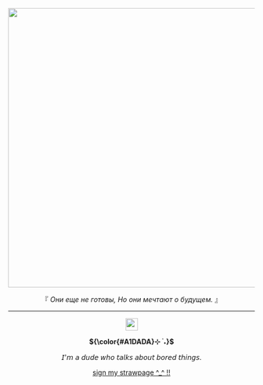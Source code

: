<div align="center">

<img width="570" src="https://files.catbox.moe/13eejb.png">
</div>

<div align="center">

『 *Они еще не готовы, Но они мечтают о будущем.* 』
</div>

----

<div align="center">

<img width="25" src="https://files.catbox.moe/b21ofb.webp">
</div>

<div align="center">

<strong>${\color{#A1DADA}⊹ ࣪ ˖}$</strong>

𝘐'𝘮 𝘢 𝘥𝘶𝘥𝘦 𝘸𝘩𝘰 𝘵𝘢𝘭𝘬𝘴 𝘢𝘣𝘰𝘶𝘵 𝘣𝘰𝘳𝘦𝘥 𝘵𝘩𝘪𝘯𝘨𝘴.
</div>

<p align="center"> 
<a href="https://eternalsins.straw.page/">sign my strawpage ^_^ !!</a>
</p>
